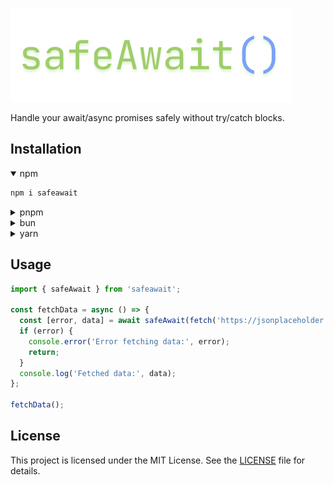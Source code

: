 ![safeawait banner](./safeawait.png)

Handle your await/async promises safely without try/catch blocks.

## Installation
<details open>
  <summary>npm</summary>

  ```bash
  npm i safeawait
  ```
</details>

<details>
  <summary>pnpm</summary>

  ```bash
  pnpm add safeawait
  ```
</details>

<details>
  <summary>bun</summary>

  ```bash
  bun i safeawait
  ```
</details>

<details>
  <summary>yarn</summary>

  ```bash
  yarn add safeawait
  ```
</details>

## Usage

```ts
import { safeAwait } from 'safeawait';

const fetchData = async () => {
  const [error, data] = await safeAwait(fetch('https://jsonplaceholder.typicode.com/'));
  if (error) {
    console.error('Error fetching data:', error);
    return;
  }
  console.log('Fetched data:', data);
};

fetchData();
```

## License

This project is licensed under the MIT License. See the [LICENSE](./LICENSE) file for details.